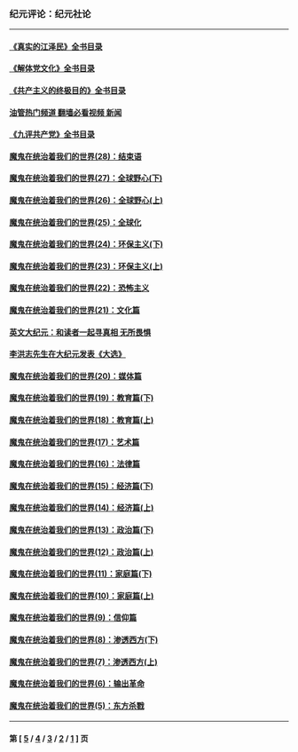 ### 纪元评论：纪元社论
---
#### [《真实的江泽民》全书目录](../../pages/nsc422/n13721399.md?10090330) 
#### [《解体党文化》全书目录](../../pages/nsc422/n13721157.md?10090330) 
#### [《共产主义的终极目的》全书目录](../../pages/nsc422/n13721048.md?10090330) 
#### [油管热门频道 翻墙必看视频 新闻](ok?10090330)
#### [《九评共产党》全书目录](../../pages/nsc422/n13708085.md?10090330) 
#### [魔鬼在统治着我们的世界(28)：结束语](../../pages/nsc422/n10936246.md?10090330) 
#### [魔鬼在统治着我们的世界(27)：全球野心(下)](../../pages/nsc422/n10928319.md?10090330) 
#### [魔鬼在统治着我们的世界(26)：全球野心(上)](../../pages/nsc422/n10900318.md?10090330) 
#### [魔鬼在统治着我们的世界(25)：全球化](../../pages/nsc422/n10788205.md?10090330) 
#### [魔鬼在统治着我们的世界(24)：环保主义(下)](../../pages/nsc422/n10695307.md?10090330) 
#### [魔鬼在统治着我们的世界(23)：环保主义(上)](../../pages/nsc422/n10688613.md?10090330) 
#### [魔鬼在统治着我们的世界(22)：恐怖主义](../../pages/nsc422/n10614727.md?10090330) 
#### [魔鬼在统治着我们的世界(21)：文化篇](../../pages/nsc422/n10597706.md?10090330) 
#### [英文大纪元：和读者一起寻真相 无所畏惧](../../pages/nsc422/n12542027.md?10090330) 
#### [李洪志先生在大纪元发表《大选》](../../pages/nsc422/n12534746.md?10090330) 
#### [魔鬼在统治着我们的世界(20)：媒体篇](../../pages/nsc422/n10586579.md?10090330) 
#### [魔鬼在统治着我们的世界(19)：教育篇(下)](../../pages/nsc422/n10564808.md?10090330) 
#### [魔鬼在统治着我们的世界(18)：教育篇(上)](../../pages/nsc422/n10526970.md?10090330) 
#### [魔鬼在统治着我们的世界(17)：艺术篇](../../pages/nsc422/n10499093.md?10090330) 
#### [魔鬼在统治着我们的世界(16)：法律篇](../../pages/nsc422/n10485969.md?10090330) 
#### [魔鬼在统治着我们的世界(15)：经济篇(下)](../../pages/nsc422/n10469975.md?10090330) 
#### [魔鬼在统治着我们的世界(14)：经济篇(上)](../../pages/nsc422/n10457370.md?10090330) 
#### [魔鬼在统治着我们的世界(13)：政治篇(下)](../../pages/nsc422/n10448270.md?10090330) 
#### [魔鬼在统治着我们的世界(12)：政治篇(上)](../../pages/nsc422/n10444576.md?10090330) 
#### [魔鬼在统治着我们的世界(11)：家庭篇(下)](../../pages/nsc422/n10440961.md?10090330) 
#### [魔鬼在统治着我们的世界(10)：家庭篇(上)](../../pages/nsc422/n10435448.md?10090330) 
#### [魔鬼在统治着我们的世界(9)：信仰篇](../../pages/nsc422/n10432159.md?10090330) 
#### [魔鬼在统治着我们的世界(8)：渗透西方(下)](../../pages/nsc422/n10429603.md?10090330) 
#### [魔鬼在统治着我们的世界(7)：渗透西方(上)](../../pages/nsc422/n10426013.md?10090330) 
#### [魔鬼在统治着我们的世界(6)：输出革命](../../pages/nsc422/n10421536.md?10090330) 
#### [魔鬼在统治着我们的世界(5)：东方杀戮](../../pages/nsc422/n10417707.md?10090330) 

---
#### 第 [ [5](./5.md?10090330) / [4](./4.md?10090330) / [3](./3.md?10090330) / [2](./2.md?10090330) / [1](./1.md?10090330) ] 页
